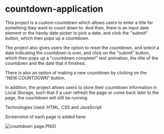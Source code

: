 # countdown-application
This project is a custom countdown which allows users to enter a title for something they want to count down to. And then, there is an input date element or the handy date picker to pick a date, and click the "submit" button, which then pops up a countdown.

The project also gives users the option to reset the countdown, and select a date indicating the countdown is over, and click on the "submit" button, which then pops up a "countdown complete!" text animation, the title of the countdown and the date that it finished.

There is also an option of making a new countdown by clicking on the "NEW COUNTDOWN" button.

In addition, the project allows users to store their countdown information in Local Storage, such that if a user refresh the page or come back later to the page, the countdown will still be running.

Technologies Used:
HTML, CSS and JavaScript

Screenshot of each page is added here:

![countdown page](https://tamaratet.github.io/countdown-application/blob/master/src/img/completePage).PNG)
